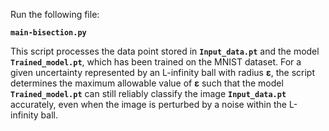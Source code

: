 Run the following file:

**`main-bisection.py`**

This script processes the data point stored in **`Input_data.pt`** and the model **`Trained_model.pt`**, which has been trained on the MNIST dataset. For a given uncertainty represented by an L-infinity ball with radius **ε**, the script determines the maximum allowable value of **ε** such that the model **`Trained_model.pt`** can still reliably classify the image **`Input_data.pt`** accurately, even when the image is perturbed by a noise within the L-infinity ball.


